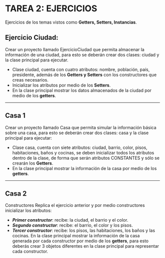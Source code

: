 # TAREA 2: EJERCICIOS

Ejercicios de los temas vistos como **Getters, Setters, Instancias**.

## Ejercicio Ciudad:

Crear un proyecto llamado EjercicioCiudad que permita almacenar la
información de una ciudad, para esto se deberán crear dos clases: ciudad
y la clase principal para ejecutar.

- Clase ciudad, cuenta con cuatro atributos: nombre, población, país,
presidente, además de los **Getters y Setters** con los constructores
que creas necesarios.
- Inicializar los atributos por medio de los **Setters**.
- En la clase principal mostrar los datos almacenados de la ciudad por
medio de los **getters**.

---

## Casa 1

Crear un proyecto llamado Casa que permita simular la información
básica sobre una casa, para esto se deberán crear dos clases: casa y la
clase principal para ejecutar:
- Clase casa, cuenta con siete atributos: ciudad, barrio, color, pisos,
habitaciones, baños y cocinas, se deben inicializar todos los atributos
dentro de la clase, de forma que serán atributos CONSTANTES y sólo
se crearán los **Getters**.
- En la clase principal mostrar la información de la casa por medio de
los **getters**.

---

## Casa 2

Constructores
Replica el ejercicio anterior y por medio constructores inicializar los atributos:
- ***Primer constructor***: recibe: la ciudad, el barrio y el color.
- ***Segundo constructor***: recibe: el barrio, el color y los pisos.
- ***Tercer constructor***: recibe: los pisos, las habitaciones, los baños y las
cocinas.
En la clase principal mostrar la información de la casa generada por cada
constructor por medio de los **getters**, para esto deberás crear 3 objetos
diferentes en la clase principal para representar cada constructor.
